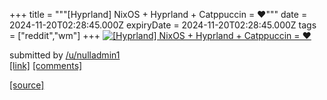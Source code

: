 +++
title = """[Hyprland] NixOS + Hyprland + Catppuccin = ❤️"""
date = 2024-11-20T02:28:45.000Z
expiryDate = 2024-11-20T02:28:45.000Z
tags = ["reddit","wm"]
+++
[![[Hyprland] NixOS + Hyprland + Catppuccin = ❤️](https://b.thumbs.redditmedia.com/xslXX3pAB3nWvL9idx05nxhkb4J3KWjGQWoTGPlJCPw.jpg "[Hyprland] NixOS + Hyprland + Catppuccin = ❤️")](https://www.reddit.com/r/unixporn/comments/1gvf36n/hyprland_nixos_hyprland_catppuccin/)

submitted by [/u/nulladmin1](https://www.reddit.com/user/nulladmin1)  
[\[link\]](https://www.reddit.com/gallery/1gvf36n) [\[comments\]](https://www.reddit.com/r/unixporn/comments/1gvf36n/hyprland_nixos_hyprland_catppuccin/)

[[source]](https://www.reddit.com/r/unixporn/comments/1gvf36n/hyprland_nixos_hyprland_catppuccin/)
